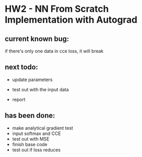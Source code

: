 # HW2 - NN From Scratch Implementation with Autograd

current known bug: 
- 
if there's only one data in cce loss, it will break

next todo:
- 

- update parameters

- test out with the input data

- report

has been done:
- 

- make analytical gradient test
- input softmax and CCE 
- test out with MSE 
- finish base code  
- test out if loss reduces 